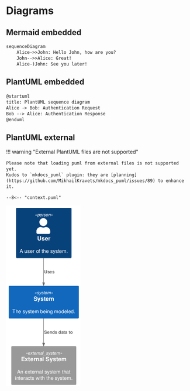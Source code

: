 # Diagrams

## Mermaid embedded

```mermaid
sequenceDiagram
    Alice->>John: Hello John, how are you?
    John-->>Alice: Great!
    Alice-)John: See you later!

```

## PlantUML embedded

```puml
@startuml
title: PlantUML sequence diagram
Alice -> Bob: Authentication Request
Bob --> Alice: Authentication Response
@enduml
```

## PlantUML external

!!! warning "External PlantUML files are not supported"

    Please note that loading puml from external files is not supported yet.
    Kudos to `mkdocs_puml` plugin: they are [planning](https://github.com/MikhailKravets/mkdocs_puml/issues/89) to enhance it.

```
--8<-- "context.puml"
```

![context diagram](context.png)
